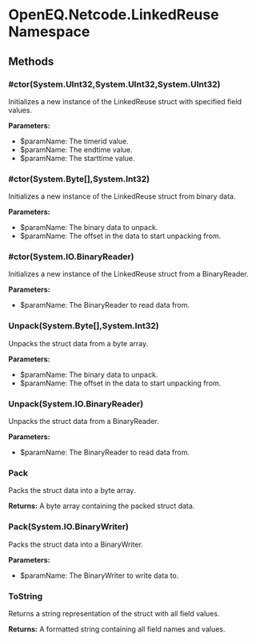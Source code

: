 ﻿# OpenEQ.Netcode.LinkedReuse Namespace

## Methods

### #ctor(System.UInt32,System.UInt32,System.UInt32)

Initializes a new instance of the LinkedReuse struct with specified field values.

**Parameters:**

- $paramName: The timerid value.
- $paramName: The endtime value.
- $paramName: The starttime value.

### #ctor(System.Byte[],System.Int32)

Initializes a new instance of the LinkedReuse struct from binary data.

**Parameters:**

- $paramName: The binary data to unpack.
- $paramName: The offset in the data to start unpacking from.

### #ctor(System.IO.BinaryReader)

Initializes a new instance of the LinkedReuse struct from a BinaryReader.

**Parameters:**

- $paramName: The BinaryReader to read data from.

### Unpack(System.Byte[],System.Int32)

Unpacks the struct data from a byte array.

**Parameters:**

- $paramName: The binary data to unpack.
- $paramName: The offset in the data to start unpacking from.

### Unpack(System.IO.BinaryReader)

Unpacks the struct data from a BinaryReader.

**Parameters:**

- $paramName: The BinaryReader to read data from.

### Pack

Packs the struct data into a byte array.

**Returns:** A byte array containing the packed struct data.

### Pack(System.IO.BinaryWriter)

Packs the struct data into a BinaryWriter.

**Parameters:**

- $paramName: The BinaryWriter to write data to.

### ToString

Returns a string representation of the struct with all field values.

**Returns:** A formatted string containing all field names and values.


